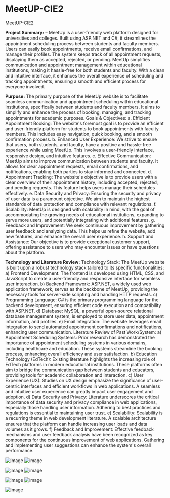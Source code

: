 # MeetUP-CIE2
MeetUP-CIE2

**Project Summary:** – MeetUp is a user-friendly web platform designed for
universities and colleges. Built using ASP.NET and C#, it streamlines the
appointment scheduling process between students and faculty members. Users can
easily book appointments, receive email confirmations, and manage their profiles.
The system keeps track of all appointment requests, displaying them as accepted,
rejected, or pending. MeetUp simplifies communication and appointment
management within educational institutions, making it hassle-free for both
students and faculty. With a clean and intuitive interface, it enhances the overall
experience of scheduling and tracking appointments, ensuring a smooth and
efficient process for everyone involved.

**Purpose:** The primary purpose of the MeetUp website is to facilitate seamless
communication and appointment scheduling within educational institutions, specifically
between students and faculty members. It aims to simplify and enhance the process of
booking, managing, and tracking appointments for academic purposes.
Goals & Objectives:
a. Efficient Appointment Booking: The website's foremost goal is to provide an
efficient and user-friendly platform for students to book appointments with faculty
members. This includes easy navigation, quick booking, and a smooth confirmation
process.
b. Enhanced User Experience: We strive to ensure that users, both students, and
faculty, have a positive and hassle-free experience while using MeetUp. This
involves a user-friendly interface, responsive design, and intuitive features.
c. Effective Communication: MeetUp aims to improve communication between
students and faculty. It allows for clear appointment requests, email confirmations,
and notifications, enabling both parties to stay informed and connected.
d. Appointment Tracking: The website's objective is to provide users with a clear
overview of their appointment history, including accepted, rejected, and pending
requests. This feature helps users manage their schedules effectively.
e. Data Security and Privacy: Ensuring the security and privacy of user data is a
paramount objective. We aim to maintain the highest standards of data protection
and compliance with relevant regulations.
f. Scalability: MeetUp is designed with scalability in mind, with the goal of
accommodating the growing needs of educational institutions, expanding to serve
more users, and potentially integrating with additional features.
g. Feedback and Improvement: We seek continuous improvement by gathering user
feedback and analyzing data. This helps us refine the website, add new features, and
enhance the overall user experience.
h. Support and Assistance: Our objective is to provide exceptional customer support,
offering assistance to users who may encounter issues or have questions about the
platform.

**Technology and Literature Review:**
Technology Stack:
The MeetUp website is built upon a robust technology stack tailored to its specific
functionalities:
a) Frontend Development: The frontend is developed using HTML, CSS, and
JavaScript to create a user-friendly and responsive interface for seamless user
interaction.
b) Backend Framework: ASP.NET, a widely used web application framework, serves
as the backbone of MeetUp, providing the necessary tools for server-side scripting
and handling HTTP requests.
c) Programming Language: C# is the primary programming language for the backend
development, ensuring efficient code execution and compatibility with ASP.NET.
d) Database: MySQL, a powerful open-source relational database management system,
is employed to store user data, appointment information, and profiles.
e) Email Integration: The website leverages email integration to send automated
appointment confirmations and notifications, enhancing user communication.
Literature Review of Past Work/System:
a) Appointment Scheduling Systems: Prior research has demonstrated the importance of
appointment scheduling systems in various domains, including healthcare and
education. These systems streamline the booking process, enhancing overall
efficiency and user satisfaction.
b) Education Technology (EdTech): Existing literature highlights the increasing role of
EdTech platforms in modern educational institutions. These platforms often aim to
bridge the communication gap between students and educators, providing tools for academic collaboration and interaction.
c) User Experience (UX): Studies on UX design emphasize the significance of user-
centric interfaces and efficient workflows in web applications. A seamless and
intuitive user experience can greatly impact user engagement and adoption.
d) Data Security and Privacy: Literature underscores the critical importance of data
security and privacy compliance in web applications, especially those handling user
information. Adhering to best practices and regulations is essential to maintaining
user trust.
e) Scalability: Scalability is a recurring theme in web development literature. A
scalable architecture ensures that the platform can handle increasing user loads and
data volumes as it grows.
f) Feedback and Improvement: Effective feedback mechanisms and user feedback
analysis have been recognized as key components for the continuous improvement of
web applications. Gathering and implementing user suggestions can enhance the
system's overall performance.

![image](https://github.com/Shahbibek/MeetUP-CIE2/assets/84366074/5cabb05b-9e18-4396-b9d5-959e13ea05d7)  ![image](https://github.com/Shahbibek/MeetUP-CIE2/assets/84366074/e92bc606-35a8-4e23-9d13-497ef579216c)

![image](https://github.com/Shahbibek/MeetUP-CIE2/assets/84366074/fa383d0f-cf5a-4dc5-bbac-601819b72ddf)  ![image](https://github.com/Shahbibek/MeetUP-CIE2/assets/84366074/25fe9aa7-a674-4786-8ada-de8790b90733)

![image](https://github.com/Shahbibek/MeetUP-CIE2/assets/84366074/31937101-4244-4a60-a8d0-2ffb8ae48a9b)  ![image](https://github.com/Shahbibek/MeetUP-CIE2/assets/84366074/ef7fa30e-8d0c-4cf7-91ac-df9571c7cd67)

![image](https://github.com/Shahbibek/MeetUP-CIE2/assets/84366074/d55dd46f-7530-4124-ae0c-f70ef2b76ced)








